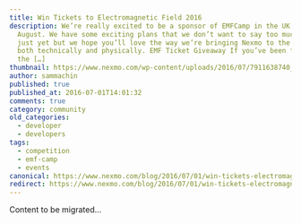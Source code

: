 ```yaml
---
title: Win Tickets to Electromagnetic Field 2016
description: We’re really excited to be a sponsor of EMFCamp in the UK this
  August. We have some exciting plans that we don’t want to say too much about
  just yet but we hope you’ll love the way we’re bringing Nexmo to the event
  both technically and physically. EMF Ticket Giveaway If you’ve been following
  the […]
thumbnail: https://www.nexmo.com/wp-content/uploads/2016/07/7911638740_02c5591aa9_z.jpg
author: sammachin
published: true
published_at: 2016-07-01T14:01:32
comments: true
category: community
old_categories:
  - developer
  - developers
tags:
  - competition
  - emf-camp
  - events
canonical: https://www.nexmo.com/blog/2016/07/01/win-tickets-electromagnetic-field-2016
redirect: https://www.nexmo.com/blog/2016/07/01/win-tickets-electromagnetic-field-2016
---
```

Content to be migrated...